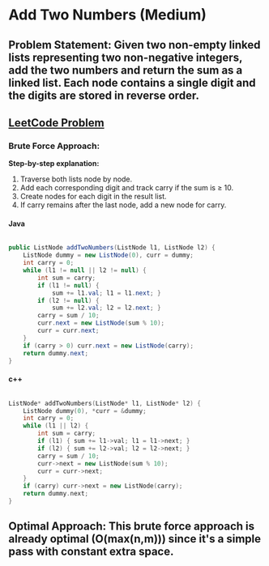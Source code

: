 #  Add Two Numbers (Medium)


## Problem Statement: Given two non-empty linked lists representing two non-negative integers, add the two numbers and return the sum as a linked list. Each node contains a single digit and the digits are stored in reverse order.

## [LeetCode Problem](https://leetcode.com/problems/add-two-numbers/description/)

### Brute Force Approach: 

**Step-by-step explanation:**
1. Traverse both lists node by node.
2. Add each corresponding digit and track carry if the sum is ≥ 10.
3. Create nodes for each digit in the result list.
4. If carry remains after the last node, add a new node for carry.

#### Java

```java

public ListNode addTwoNumbers(ListNode l1, ListNode l2) {
    ListNode dummy = new ListNode(0), curr = dummy;
    int carry = 0;
    while (l1 != null || l2 != null) {
        int sum = carry;
        if (l1 != null) { 
            sum += l1.val; l1 = l1.next; }
        if (l2 != null) { 
            sum += l2.val; l2 = l2.next; }
        carry = sum / 10;
        curr.next = new ListNode(sum % 10);
        curr = curr.next;
    }
    if (carry > 0) curr.next = new ListNode(carry);
    return dummy.next;
}
```

#### c++

```cpp

ListNode* addTwoNumbers(ListNode* l1, ListNode* l2) {
    ListNode dummy(0), *curr = &dummy;
    int carry = 0;
    while (l1 || l2) {
        int sum = carry;
        if (l1) { sum += l1->val; l1 = l1->next; }
        if (l2) { sum += l2->val; l2 = l2->next; }
        carry = sum / 10;
        curr->next = new ListNode(sum % 10);
        curr = curr->next;
    }
    if (carry) curr->next = new ListNode(carry);
    return dummy.next;
}
```

## Optimal Approach: This brute force approach is already optimal (O(max(n,m))) since it's a simple pass with constant extra space.
